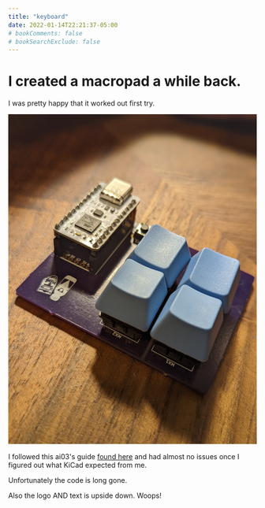 ```yaml
---
title: "keyboard"
date: 2022-01-14T22:21:37-05:00
# bookComments: false
# bookSearchExclude: false
---
```


# I created a macropad a while back. 

I was pretty happy that it worked out first try.

![my macropad](/macro.png)

I followed this ai03's guide [found here](https://wiki.ai03.com/books/pcb-design/page/pcb-guide-part-1---preparations) and had almost no issues once I figured out what KiCad expected from me. 

Unfortunately the code is long gone.

Also the logo AND text is upside down. Woops!
